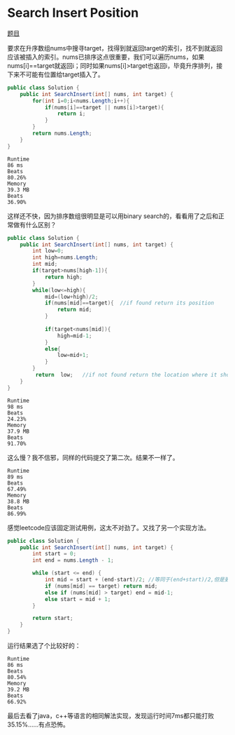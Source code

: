 # Search Insert Position

[题目](https://leetcode.com/problems/search-insert-position/description/)

要求在升序数组nums中搜寻target，找得到就返回target的索引，找不到就返回应该被插入的索引。nums已排序这点很重要，我们可以遍历nums，如果nums[i]==target就返回i；同时如果nums[i]>target也返回i，毕竟升序排列，接下来不可能有位置给target插入了。

```c#
public class Solution {
    public int SearchInsert(int[] nums, int target) {
        for(int i=0;i<nums.Length;i++){
            if(nums[i]==target || nums[i]>target){
                return i;
            }
        }
        return nums.Length;
    }
}
```

```
Runtime
86 ms
Beats
80.26%
Memory
39.3 MB
Beats
36.90%
```

这样还不快，因为排序数组很明显是可以用binary search的，看看用了之后和正常做有什么区别？

```c#
public class Solution {
    public int SearchInsert(int[] nums, int target) {
        int low=0;
        int high=nums.Length;
        int mid;
        if(target>nums[high-1]){
            return high;
        }
        while(low<=high){
            mid=(low+high)/2;
            if(nums[mid]==target){  //if found return its position
                return mid;
            }
          
            if(target<nums[mid]){     
                high=mid-1;    
            }
            else{
                low=mid+1;        
            }
        }
         return  low;   //if not found return the location where it should be
    }
}
```

```
Runtime
98 ms
Beats
24.23%
Memory
37.9 MB
Beats
91.70%
```

这么慢？我不信邪，同样的代码提交了第二次。结果不一样了。

```
Runtime
89 ms
Beats
67.49%
Memory
38.8 MB
Beats
86.99%
```

感觉leetcode应该固定测试用例，这太不对劲了。又找了另一个实现方法。

```c#
public class Solution {
    public int SearchInsert(int[] nums, int target) {
        int start = 0;
        int end = nums.Length - 1;

        while (start <= end) {
            int mid = start + (end-start)/2; //等同于(end+start)/2,但是更加安全，对于较大的start和end值也不会报错
            if (nums[mid] == target) return mid;
            else if (nums[mid] > target) end = mid-1;
            else start = mid + 1;
        }

        return start;
    }
}
```

运行结果选了个比较好的：

```
Runtime
86 ms
Beats
80.54%
Memory
39.2 MB
Beats
66.92%
```

最后去看了java，c++等语言的相同解法实现，发现运行时间7ms都只能打败35.15%……有点恐怖。
